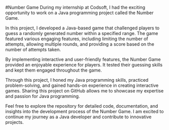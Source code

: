 #Number Game
During my internship at Codsoft, I had the exciting opportunity to work on a Java programming project called the Number Game. 

In this project, I developed a Java-based game that challenged players to guess a randomly generated number within a specified range. The game featured various engaging features, including limiting the number of attempts, allowing multiple rounds, and providing a score based on the number of attempts taken. 

By implementing interactive and user-friendly features, the Number Game provided an enjoyable experience for players. It tested their guessing skills and kept them engaged throughout the game. 

Through this project, I honed my Java programming skills, practiced problem-solving, and gained hands-on experience in creating interactive games. Sharing this project on GitHub allows me to showcase my expertise and passion for Java programming.

Feel free to explore the repository for detailed code, documentation, and insights into the development process of the Number Game. I am excited to continue my journey as a Java developer and contribute to innovative projects.
